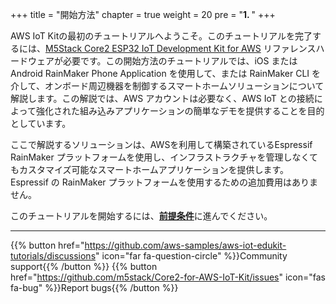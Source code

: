 +++
title = "開始方法"
chapter = true
weight = 20
pre = "<b>1. </b>"
+++

AWS IoT Kitの最初のチュートリアルへようこそ。このチュートリアルを完了するには、[M5Stack Core2 ESP32 IoT Development Kit for AWS](https://ssci.to/Core2_for_AWS) リファレンスハードウェアが必要です。この開始方法のチュートリアルでは、iOS またはAndroid RainMaker Phone Application を使用して、または RainMaker CLI を介して、オンボード周辺機器を制御するスマートホームソリューションについて解説します。この解説では、AWS アカウントは必要なく、AWS IoT との接続によって強化された組み込みアプリケーションの簡単なデモを提供することを目的としています。

ここで解説するソリューションは、AWSを利用して構築されているEspressif RainMaker プラットフォームを使用し、インフラストラクチャを管理しなくてもカスタマイズ可能なスマートホームアプリケーションを提供します。Espressif の RainMaker プラットフォームを使用するための追加費用はありません。

このチュートリアルを開始するには、[**前提条件**](/jp/getting-started/prerequisites.html)に進んでください。

---
{{% button href="https://github.com/aws-samples/aws-iot-edukit-tutorials/discussions" icon="far fa-question-circle" %}}Community support{{% /button %}} {{% button href="https://github.com/m5stack/Core2-for-AWS-IoT-Kit/issues" icon="fas fa-bug" %}}Report bugs{{% /button %}}